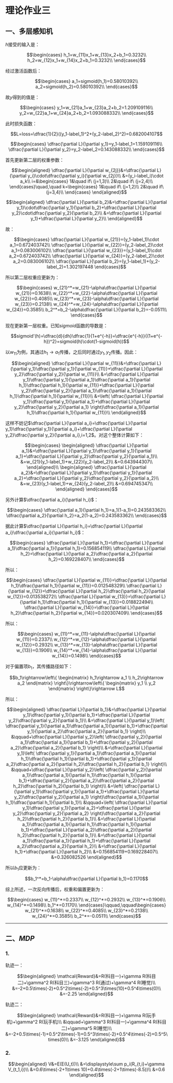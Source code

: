 # 理论作业三

## 一、多层感知机

$h$接受的输入是：

$$\begin{cases}
    h_1=w_{11}x_1+w_{13}x_2+b_1=0.3232\\
    h_2=w_{12}x_1+w_{14}x_2+b_1=0.3232\\
\end{cases}$$

经过激活函数后：

$$\begin{cases}
    a_1=sigmoid(h_1)=0.58010392\\
    a_2=sigmoid(h_2)=0.58010392\\
\end{cases}$$

故$y$得到的值是：

$$\begin{cases}
    y_1=w_{21}a_1+w_{23}a_2+b_2=1.209109116\\
    y_2=w_{22}a_1+w_{24}a_2+b_2=1.093088332\\
\end{cases}$$

此时损失函数：

$$L=loss=\dfrac{1}{2}((y_1-label_1)^2+(y_2-label_2)^2)=0.682004107$$

$$\begin{cases}
    \dfrac{\partial L}{\partial y_1}=y_1-label_1=1.159109116\\
    \dfrac{\partial L}{\partial y_2}=y_2-label_2=0.143088332\\
\end{cases}$$

首先更新第二层的权重参数：

$$\begin{aligned}
    \dfrac{\partial L}{\partial w_{2j}}&=\dfrac{\partial L}{\partial y_i}\cdot\dfrac{\partial y_i}{\partial w_{2j}}\\
    &=(y_i-label_i)\cdot a_k\\
    i=&\begin{cases}
        1&\quad if\ (j=1,3)\\
        2&\quad if\ (j=2,4)\\
    \end{cases}\quad,\quad
    k=\begin{cases}
        1&\quad if\ (j=1,2)\\
        2&\quad if\ (j=3,4)\\
    \end{cases}
\end{aligned}$$

$$\begin{aligned}
    \dfrac{\partial L}{\partial b_2}&=\dfrac{\partial L}{\partial y_1}\cdot\dfrac{\partial y_1}{\partial b_2}+\dfrac{\partial L}{\partial y_2}\cdot\dfrac{\partial y_2}{\partial b_2}\\
    &=\dfrac{\partial L}{\partial y_1}+\dfrac{\partial L}{\partial y_2}\\
\end{aligned}$$

故：

$$\begin{cases}
    \dfrac{\partial L}{\partial w_{21}}=(y_1-label_1)\cdot a_1=0.672403742\\
    \dfrac{\partial L}{\partial w_{22}}=(y_2-label_2)\cdot a_1=0.083006102\\
    \dfrac{\partial L}{\partial w_{23}}=(y_1-label_1)\cdot a_2=0.672403742\\
    \dfrac{\partial L}{\partial w_{24}}=(y_2-label_2)\cdot a_2=0.083006102\\
    \dfrac{\partial L}{\partial b_2}=(y_1-label_1)+(y_2-label_2)=1.302197448
\end{cases}$$

所以第二层权重应更新为：

$$\begin{cases}
    w_{21}^*=w_{21}-\alpha\dfrac{\partial L}{\partial w_{21}}=0.1638\\
    w_{22}^*=w_{22}-\alpha\dfrac{\partial L}{\partial w_{22}}=0.4085\\
    w_{23}^*=w_{23}-\alpha\dfrac{\partial L}{\partial w_{23}}=0.2138\\
    w_{24}^*=w_{24}-\alpha\dfrac{\partial L}{\partial w_{24}}=0.3585\\
    b_2^*=b_2-\alpha\dfrac{\partial L}{\partial b_2}=-0.0511\\
\end{cases}$$

现在更新第一层权重。已知$sigmoid$函数的导数是：

$$sigmoid'(h)=\dfrac{d}{dh}\dfrac{1}{1+e^{-h}}=\dfrac{e^{-h}}{(1+e^{-h})^2}=sigmoid(h)\cdot(1-sigmoid(h))$$

以$w_{11}$为例，其通过$h_1\rightarrow a_1$传播，之后同时通过$y_1,y_2$传播。因此：

$$\begin{aligned}
    \dfrac{\partial L}{\partial w_{11}}&=\dfrac{\partial L}{\partial y_1}\dfrac{\partial y_1}{\partial w_{11}}+\dfrac{\partial L}{\partial y_2}\dfrac{\partial y_2}{\partial w_{11}}\\
    &=\dfrac{\partial L}{\partial y_1}\dfrac{\partial y_1}{\partial a_1}\dfrac{\partial a_1}{\partial h_1}\dfrac{\partial h_1}{\partial w_{11}}+\dfrac{\partial L}{\partial y_2}\dfrac{\partial y_2}{\partial a_1}\dfrac{\partial a_1}{\partial h_1}\dfrac{\partial h_1}{\partial w_{11}}\\
    &=\left( \dfrac{\partial L}{\partial y_1}\dfrac{\partial y_1}{\partial a_1}+\dfrac{\partial L}{\partial y_2}\dfrac{\partial y_2}{\partial a_1} \right)\dfrac{\partial a_1}{\partial h_1}\dfrac{\partial h_1}{\partial w_{11}}\\
\end{aligned}$$

这样不妨记$\dfrac{\partial L}{\partial a_i}=\dfrac{\partial L}{\partial y_1}\dfrac{\partial y_1}{\partial a_i}+\dfrac{\partial L}{\partial y_2}\dfrac{\partial y_2}{\partial a_i},i=1,2$。对这个整体计算如下：

$$\begin{cases}
    \begin{aligned}
        \dfrac{\partial L}{\partial a_1}&=\dfrac{\partial L}{\partial y_1}\dfrac{\partial y_1}{\partial a_1}+\dfrac{\partial L}{\partial y_2}\dfrac{\partial y_2}{\partial a_1}\\
        &=w_{21}(y_1-label_1)+w_{22}(y_2-label_2)\\
        &=0.643944307\\
    \end{aligned}\\
    \begin{aligned}
        \dfrac{\partial L}{\partial a_2}&=\dfrac{\partial L}{\partial y_1}\dfrac{\partial y_1}{\partial a_2}+\dfrac{\partial L}{\partial y_2}\dfrac{\partial y_2}{\partial a_2}\\
        &=w_{23}(y_1-label_1)+w_{24}(y_2-label_2)\\
        &=0.694745347\\
    \end{aligned}
\end{cases}$$

另外计算$\dfrac{\partial a_i}{\partial h_i}$：

$$\begin{cases}
    \dfrac{\partial a_1}{\partial h_1}=a_1(1-a_1)=0.243583362\\
    \dfrac{\partial a_2}{\partial h_2}=a_2(1-a_2)=0.243583362\\
\end{cases}$$

据此计算$\dfrac{\partial L}{\partial h_i}=\dfrac{\partial L}{\partial a_i}\dfrac{\partial a_i}{\partial h_i}$：

$$\begin{cases}
    \dfrac{\partial L}{\partial h_1}=\dfrac{\partial L}{\partial a_1}\dfrac{\partial a_1}{\partial h_1}=0.156854119\\
    \dfrac{\partial L}{\partial h_2}=\dfrac{\partial L}{\partial a_2}\dfrac{\partial a_2}{\partial h_2}=0.169228407\\
\end{cases}$$

所以：

$$\begin{cases}
    \dfrac{\partial L}{\partial w_{11}}=\dfrac{\partial L}{\partial h_1}\dfrac{\partial h_1}{\partial w_{11}}=0.012548329\\
    \dfrac{\partial L}{\partial w_{12}}=\dfrac{\partial L}{\partial h_2}\dfrac{\partial h_2}{\partial w_{12}}=0.013538272\\
    \dfrac{\partial L}{\partial w_{13}}=\dfrac{\partial L}{\partial h_1}\dfrac{\partial h_1}{\partial w_{13}}=0.018822494\\
    \dfrac{\partial L}{\partial w_{14}}=\dfrac{\partial L}{\partial h_2}\dfrac{\partial h_2}{\partial w_{14}}=0.020307409\\
\end{cases}$$

所以：

$$\begin{cases}
    w_{11}^*=w_{11}-\alpha\dfrac{\partial L}{\partial w_{11}}=0.2337\\
    w_{12}^*=w_{12}-\alpha\dfrac{\partial L}{\partial w_{12}}=0.2932\\
    w_{13}^*=w_{13}-\alpha\dfrac{\partial L}{\partial w_{13}}=0.1906\\
    w_{14}^*=w_{14}-\alpha\dfrac{\partial L}{\partial w_{14}}=0.1498\\
\end{cases}$$

对于偏置项$b_1$，其传播路径如下：

$$b_1\rightarrow\left\{ \begin{matrix}
    h_1\rightarrow a_1 \\ h_2\rightarrow a_2
\end{matrix} \right\}\rightarrow\left\{ \begin{matrix}
    y_1 \\ y_2
\end{matrix} \right\}\rightarrow L$$

所以：

$$\begin{aligned}
    \dfrac{\partial L}{\partial b_1}&=\dfrac{\partial L}{\partial y_1}\dfrac{\partial y_1}{\partial b_1}+\dfrac{\partial L}{\partial y_2}\dfrac{\partial y_2}{\partial b_1}\\
    &=\dfrac{\partial L}{\partial y_1}\left( \dfrac{\partial y_1}{\partial a_1}\dfrac{\partial a_1}{\partial b_1}+\dfrac{\partial y_1}{\partial a_2}\dfrac{\partial a_2}{\partial b_1} \right)\\
    &\qquad+\dfrac{\partial L}{\partial y_2}\left( \dfrac{\partial y_2}{\partial a_1}\dfrac{\partial a_1}{\partial b_1}+\dfrac{\partial y_2}{\partial a_2}\dfrac{\partial a_2}{\partial b_1} \right)\\
    &=\dfrac{\partial L}{\partial y_1}\left( \dfrac{\partial y_1}{\partial a_1}\dfrac{\partial a_1}{\partial h_1}\dfrac{\partial h_1}{\partial b_1}+\dfrac{\partial y_1}{\partial a_2}\dfrac{\partial a_2}{\partial h_2}\dfrac{\partial h_2}{\partial b_1} \right)\\
    &\qquad+\dfrac{\partial L}{\partial y_2}\left( \dfrac{\partial y_2}{\partial a_1}\dfrac{\partial a_1}{\partial h_1}\dfrac{\partial h_1}{\partial b_1}+\dfrac{\partial y_2}{\partial a_2}\dfrac{\partial a_2}{\partial h_2}\dfrac{\partial h_2}{\partial b_1} \right)\\
    &=\left( \dfrac{\partial L}{\partial y_1}\dfrac{\partial y_1}{\partial a_1}+\dfrac{\partial L}{\partial y_2}\dfrac{\partial y_2}{\partial a_1} \right)\dfrac{\partial a_1}{\partial h_1}\dfrac{\partial h_1}{\partial b_1}\\
    &\qquad+\left( \dfrac{\partial L}{\partial y_1}\dfrac{\partial y_1}{\partial a_2}+\dfrac{\partial L}{\partial y_2}\dfrac{\partial y_2}{\partial a_2} \right)\dfrac{\partial a_2}{\partial h_2}\dfrac{\partial h_2}{\partial b_1}\\
    &=\dfrac{\partial L}{\partial a_1}\dfrac{\partial a_1}{\partial h_1}\dfrac{\partial h_1}{\partial b_1}+\dfrac{\partial L}{\partial a_2}\dfrac{\partial a_2}{\partial h_2}\dfrac{\partial h_2}{\partial b_1}\\
    &=\dfrac{\partial L}{\partial a_1}\dfrac{\partial a_1}{\partial h_1}+\dfrac{\partial L}{\partial a_2}\dfrac{\partial a_2}{\partial h_2}\\
    &=\dfrac{\partial L}{\partial h_1}+\dfrac{\partial L}{\partial h_2}\\
    &=0.156854119+0.169228407\\
    &=0.326082526
\end{aligned}$$

所以$b_1$应更新为：

$$b_1^*=b_1-\alpha\dfrac{\partial L}{\partial b_1}=0.1170$$

综上所述，一次反向传播后，权重和偏置更新为：

$$\begin{cases}
    w_{11}^*=0.2337\\
    w_{12}^*=0.2932\\
    w_{13}^*=0.1906\\
    w_{14}^*=0.1498\\
    b_1^*=0.1170\\
\end{cases}\qquad,\qquad\begin{cases}
    w_{21}^*=0.1638\\
    w_{22}^*=0.4085\\
    w_{23}^*=0.2138\\
    w_{24}^*=0.3585\\
    b_2^*=-0.0511\\
\end{cases}$$

---

## 二、$MDP$

### 1.

轨迹一：

$$\begin{aligned}
    \mathcal{Reward}&=R(科目一)+\gamma R(科目二)+\gamma^2 R(科目三)+\gamma^3 R(通过)+\gamma^4 R(睡觉)\\
    &=-2+0.5\times(-2)+0.5^2\times(-2)+0.5^3\times(10)+0.5^4\times(0)\\
    &=-2.25
\end{aligned}$$

轨迹二：

$$\begin{aligned}
    \mathcal{Reward}&=R(科目一)+\gamma R(玩手机)+\gamma^2 R(玩手机)\\
    &\qquad+\gamma^3 R(科目一)+\gamma^4 R(科目二)+\gamma^5 R(睡觉)\\
    &=-2+0.5\times(-1)+0.5^2\times(-1)+0.5^3\times(-2)+0.5^4\times(-2)+0.5^5\times(0)\\
    &=-3.125
\end{aligned}$$

### 2.

$$\begin{aligned}
    V&=E(E(U_t))\\
    &=\displaystyle\sum p_i(R_{t,i}+\gamma V_{t_1,i})\\
    &=0.6\times(-2+1\times 10)+0.4\times(-2+1\times(-8.5))\\
    &=0.6
\end{aligned}$$
